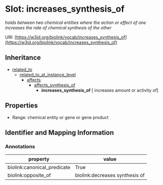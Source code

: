 # Slot: increases_synthesis_of
_holds between two chemical entities where the action or effect of one increases the rate of chemical synthesis of the other_


URI: [https://w3id.org/biolink/vocab/increases_synthesis_of](https://w3id.org/biolink/vocab/increases_synthesis_of)




## Inheritance

* [related_to](related_to.md)
    * [related_to_at_instance_level](related_to_at_instance_level.md)
        * [affects](affects.md)
            * [affects_synthesis_of](affects_synthesis_of.md)
                * **increases_synthesis_of** [ increases amount or activity of]



## Properties

 * Range: chemical entity or gene or gene product



## Identifier and Mapping Information





### Annotations

| property | value |
| --- | --- |
| biolink:canonical_predicate | True |
| biolink:opposite_of | biolink:decreases synthesis of |


